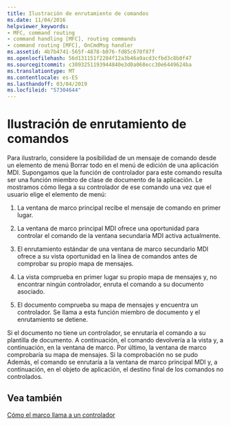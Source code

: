 ```yaml
---
title: Ilustración de enrutamiento de comandos
ms.date: 11/04/2016
helpviewer_keywords:
- MFC, command routing
- command handling [MFC], routing commands
- command routing [MFC], OnCmdMsg handler
ms.assetid: 4b7b4741-565f-4878-b076-fd85c670f87f
ms.openlocfilehash: 56d131151f2284f12a3b46a9acd3cfbd3c8b0f47
ms.sourcegitcommit: c3093251193944840e3d0a068ecc30e6449624ba
ms.translationtype: MT
ms.contentlocale: es-ES
ms.lasthandoff: 03/04/2019
ms.locfileid: "57304644"
---
```

# <a name="command-routing-illustration"></a>Ilustración de enrutamiento de comandos

Para ilustrarlo, considere la posibilidad de un mensaje de comando desde un elemento de menú Borrar todo en el menú de edición de una aplicación MDI. Supongamos que la función de controlador para este comando resulta ser una función miembro de clase de documento de la aplicación. Le mostramos cómo llega a su controlador de ese comando una vez que el usuario elige el elemento de menú:

1. La ventana de marco principal recibe el mensaje de comando en primer lugar.

1. La ventana de marco principal MDI ofrece una oportunidad para controlar el comando de la ventana secundaria MDI activa actualmente.

1. El enrutamiento estándar de una ventana de marco secundario MDI ofrece a su vista oportunidad en la línea de comandos antes de comprobar su propio mapa de mensajes.

1. La vista comprueba en primer lugar su propio mapa de mensajes y, no encontrar ningún controlador, enruta el comando a su documento asociado.

1. El documento comprueba su mapa de mensajes y encuentra un controlador. Se llama a esta función miembro de documento y el enrutamiento se detiene.

Si el documento no tiene un controlador, se enrutaría el comando a su plantilla de documento. A continuación, el comando devolvería a la vista y, a continuación, en la ventana de marco. Por último, la ventana de marco comprobaría su mapa de mensajes. Si la comprobación no se pudo Además, el comando se enrutaría a la ventana de marco principal MDI y, a continuación, en el objeto de aplicación, el destino final de los comandos no controlados.

## <a name="see-also"></a>Vea también

[Cómo el marco llama a un controlador](../mfc/how-the-framework-calls-a-handler.md)
